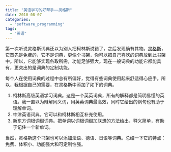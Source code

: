 ```yaml
---
title: "英语学习的好帮手——灵格斯"
date: 2010-08-07
categories: 
  - "software_programming"
tags: 
  - "英语"
---
```


第一次听说灵格斯词典还以为别人把柯林斯说错了，之后发现确有其物。[灵格斯](http://www.lingoes.cn/)，它首先是免费的，它不是词典，更像个书架，你可以把自己喜欢的词典放到此书架中。所以，它能够实现各取所需，功能足够强大。现在一般词典的功能它都能具有，更突出的是词典的定制功能。

每个人在使用词典的过程中总有所偏好，觉得有些词典使用起来舒适得心应手。所以，我根据自己的需要，在灵格斯中添加了如下的词典。

1. 柯林斯高级英语学习词典。这是一个英英词典，所有的解释都是简明易懂的英语。我一直以为辩解同义词，用英英词典最高效，同时它给出的例句也有助于理解单词。
2. 牛津英语词典。它可以和柯林斯相互补充使用。
3. 新东方词根词缀词典。把单词以词根词缀加联想的方法给出，释义简单，有助于记住一个新单词。

当然，灵格斯这个书架也可以添加法语、德语、日语等词典。总结一下它的特点：免费、体积小、功能强大和可定制性强。

